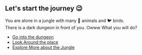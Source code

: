 ## Let's start the journey 😉

You are alone in a jungle with many 🐯 animals and 🐦 birds.\
There is a dark dungeon in front of you. Owww
What you will do?

- [Go into the dungeon](../../0/0.md)
- [Look Around the place](../../0/0.1.md)
- [Explore More about the Jungle](../../0/0.2.md)
